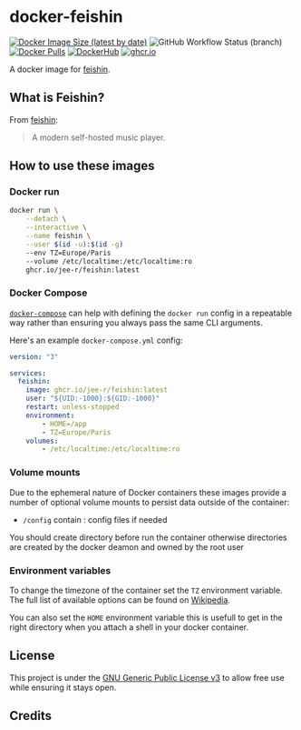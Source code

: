 # docker-feishin

[![Docker Image Size (latest by date)](https://img.shields.io/docker/image-size/j33r/feishin?style=flat-square)](https://microbadger.com/images/j33r/feishin)
![GitHub Workflow Status (branch)](https://img.shields.io/github/actions/workflow/status/jee-r/docker-feishin/deploy.yaml?branch=main&style=flat-square)
[![Docker Pulls](https://img.shields.io/docker/pulls/j33r/feishin?style=flat-square)](https://hub.docker.com/r/j33r/feishin)
[![DockerHub](https://img.shields.io/badge/Dockerhub-j33r/feishin-%232496ED?logo=docker&style=flat-square)](https://hub.docker.com/r/j33r/feishin)
[![ghcr.io](https://img.shields.io/badge/ghrc%2Eio-jee%2D-r/feishin-%232496ED?logo=github&style=flat-square)](https://ghcr.io/jee-r/feishin)


A docker image for [feishin](https://github.com/jeffvli/feishin).

## What is Feishin?

From [feishin](https://github.com/jeffvli/feishin):

> A modern self-hosted music player. 

## How to use these images

### Docker run

```bash
docker run \
    --detach \
    --interactive \
    --name feishin \
    --user $(id -u):$(id -g)
    --env TZ=Europe/Paris
    --volume /etc/localtime:/etc/localtime:ro
    ghcr.io/jee-r/feishin:latest
```    

### Docker Compose

[`docker-compose`](https://docs.docker.com/compose/) can help with defining the `docker run` config in a repeatable way rather than ensuring you always pass the same CLI arguments.

Here's an example `docker-compose.yml` config:

```yaml
version: "3"

services:
  feishin:
    image: ghcr.io/jee-r/feishin:latest    
    user: "${UID:-1000}:${GID:-1000}"
    restart: unless-stopped
    environment:
        - HOME=/app
        - TZ=Europe/Paris
    volumes:
        - /etc/localtime:/etc/localtime:ro
```

### Volume mounts
Due to the ephemeral nature of Docker containers these images provide a number of optional volume mounts to persist data outside of the container:

- `/config` contain : config files if needed

You should create directory before run the container otherwise directories are created by the docker deamon and owned by the root user

### Environment variables

To change the timezone of the container set the `TZ` environment variable. The full list of available options can be found on [Wikipedia](https://en.wikipedia.org/wiki/List_of_tz_database_time_zones).

You can also set the `HOME` environment variable this is usefull to get in the right directory when you attach a shell in your docker container.

## License

This project is under the [GNU Generic Public License v3](https://gitjee-rSERNAME>/docker-feishin/blob/master/LICENSE) to allow free use while ensuring it stays open.

## Credits

<CREDIT>
